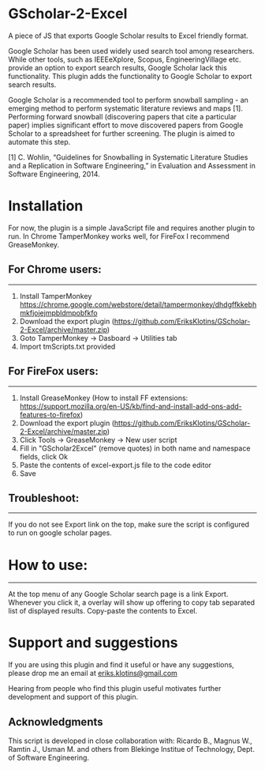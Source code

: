 GScholar-2-Excel
================

A piece of JS that exports Google Scholar results to Excel friendly format. 

Google Scholar has been used widely used search tool among researchers. While other tools, such as IEEEeXplore, Scopus, EngineeringVillage etc. provide an option to export search results, Google Scholar lack this functionality. This plugin
adds the functionality to Google Scholar to export search results.

Google Scholar is a recommended tool to perform snowball sampling  - an emerging method to perform systematic literature reviews and maps [1]. Performing forward snowball (discovering papers that cite a particular paper) implies significant effort to move discovered papers from Google Scholar to a spreadsheet for further screening. The plugin is aimed to automate this step. 


[1] C. Wohlin, “Guidelines for Snowballing in Systematic Literature Studies and a Replication in Software Engineering,” in Evaluation and Assessment in Software Engineering, 2014.




# Installation

For now, the plugin is a simple JavaScript file and requires another plugin to run. In Chrome TamperMonkey works well, for FireFox I recommend GreaseMonkey. 

## For Chrome users:
-----------------
1. Install TamperMonkey https://chrome.google.com/webstore/detail/tampermonkey/dhdgffkkebhmkfjojejmpbldmpobfkfo
2. Download the export plugin (https://github.com/EriksKlotins/GScholar-2-Excel/archive/master.zip)
3. Goto TamperMonkey -> Dasboard -> Utilities tab
4. Import tmScripts.txt provided


## For FireFox users:
------------------
1. Install GreaseMonkey (How to install FF extensions: https://support.mozilla.org/en-US/kb/find-and-install-add-ons-add-features-to-firefox)
2. Download the export plugin (https://github.com/EriksKlotins/GScholar-2-Excel/archive/master.zip)
3. Click Tools -> GreaseMonkey -> New user script
4. Fill in "GScholar2Excel" (remove quotes) in both name and namespace fields, click Ok
4. Paste the contents of excel-export.js file to the code editor
5. Save

## Troubleshoot:
-------------
If you do not see Export link on the top, make sure the script is configured to run on google scholar pages. 


# How to use:
-----------
At the top menu of any Google Scholar search page is a link Export.
Whenever you click it, a overlay will show up offering to copy tab separated list of 
displayed results. Copy-paste the contents to Excel.


# Support and suggestions

If you are using this plugin and find it useful or have any suggestions, please drop me an email at eriks.klotins@gmail.com 

Hearing from people who find this plugin useful motivates further development and support of this plugin.


## Acknowledgments

This script is developed in close collaboration with: Ricardo B., Magnus W., Ramtin J., Usman M. and others from Blekinge Institue of Technology, Dept. of Software Engineering. 


